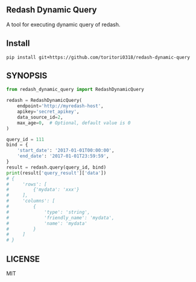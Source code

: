 ## Redash Dynamic Query

A tool for executing dynamic query of redash.

## Install

```
pip install git+https://github.com/toritori0318/redash-dynamic-query
```

## SYNOPSIS

```python
from redash_dynamic_query import RedashDynamicQuery

redash = RedashDynamicQuery(
    endpoint='http://myredash-host',
    apikey='secret_apikey',
    data_source_id=2,
    max_age=0,  # Optional, default value is 0
)

query_id = 111
bind = {
    'start_date': '2017-01-01T00:00:00',
    'end_date': '2017-01-01T23:59:59',
}
result = redash.query(query_id, bind)
print(result['query_result']['data'])
# {
#     'rows': [
#         {'mydata': 'xxx'}
#     ],
#     'columns': [
#         {
#             'type': 'string',
#             'friendly_name': 'mydata',
#             'name': 'mydata'
#         }
#     ]
# }
```

## LICENSE

MIT